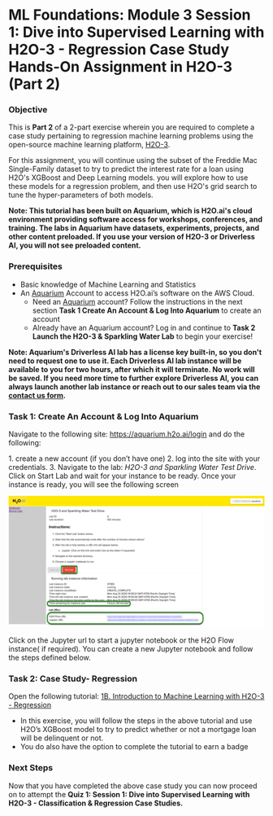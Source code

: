 # ML Foundations: Module 3 Session 1: Dive into Supervised Learning with H2O-3 - Regression Case Study Hands-On Assignment in H2O-3 (Part 2)

### Objective

This is **Part 2** of a 2-part exercise wherein you are required to complete a case study pertaining to regression machine learning problems using the open-source machine learning platform, [H2O-3](https://www.h2o.ai/products/h2o/).

For this assignment, you will continue using the subset of the Freddie Mac Single-Family dataset to try to predict the interest rate for a loan using H2O's XGBoost and Deep Learning models. you will explore how to use these models for a regression problem, and then use H2O's grid search to tune the hyper-parameters of both models.
 
**Note: This tutorial has been built on Aquarium, which is H2O.ai's cloud environment providing software access for workshops, conferences, and training. The labs in Aquarium have datasets, experiments, projects, and other content preloaded. If you use your version of H2O-3 or Driverless AI, you will not see preloaded content.**
 
### Prerequisites

- Basic knowledge of Machine Learning and Statistics
- An [Aquarium](https://aquarium.h2o.ai/) Account to access H2O.ai’s software on the AWS Cloud. 
  - Need an [Aquarium](https://aquarium.h2o.ai/) account? Follow the instructions in the next section **Task 1 Create An Account & Log Into Aquarium** to create an account
  - Already have an Aquarium account? Log in and continue to **Task 2 Launch the H2O-3 & Sparkling Water Lab** to begin your exercise!
 
**Note: Aquarium's Driverless AI lab has a license key built-in, so you don't need to request one to use it. Each Driverless AI lab instance will be available to you for two hours, after which it will terminate. No work will be saved. If you need more time to further explore Driverless AI, you can always launch another lab instance or reach out to our sales team via the [contact us form](https://www.h2o.ai/company/contact/).**
 
### Task 1: Create An Account & Log Into Aquarium
 
Navigate to the following site: https://aquarium.h2o.ai/login and do the following: 

1\. create a new account (if you don’t have one) 
2\. log into the site with your credentials.
3\. Navigate to the lab: *H2O-3 and Sparkling Water Test Drive*. Click on Start Lab and wait for your instance to be ready. Once your instance is ready, you will see the following screen

![labs-urls](assets/labs-urls.jpg)

Click on the Jupyter url to start a jupyter notebook or the H2O Flow instance( if required). You can create a new Jupyter notebook and follow the steps defined below.


### Task 2: Case Study- Regression

Open the following tutorial: [1B. Introduction to Machine Learning with H2O-3 - Regression](https://training.h2o.ai/products/1b-introduction-to-machine-learning-with-h2o-3-regression)
 
- In this exercise, you will follow the steps in the above tutorial and use H2O’s XGBoost model to try to predict whether or not a mortgage loan will be delinquent or not.
- You do also have the option to complete the tutorial to earn a badge


### Next Steps

Now that you have completed the above case study you can now proceed on to attempt the **Quiz 1: Session 1: Dive into Supervised Learning with H2O-3 - Classification & Regression Case Studies.**


 

 
